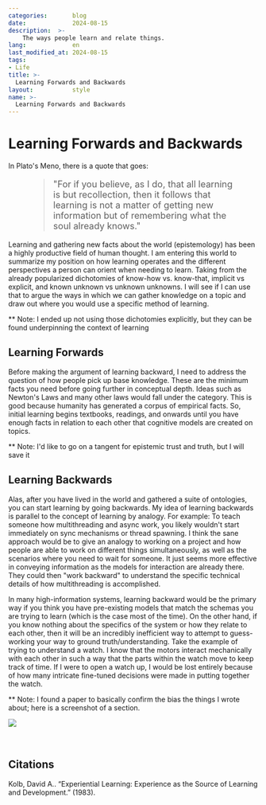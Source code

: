 ```yaml
---
categories:       blog
date:             2024-08-15
description:  >-
    The ways people learn and relate things.
lang:             en
last_modified_at: 2024-08-15
tags:
- Life
title: >-
  Learning Forwards and Backwards
layout:           style
name: >-
  Learning Forwards and Backwards
---
```


# Learning Forwards and Backwards

In Plato's Meno, there is a quote that goes:

<figure class="container-lg my-6" style="padding: 0;">
 <blockquote class="blockquote" style="font-size: 18px;">
 <p>  "For if you believe, as I do, that all learning is but recollection, then it follows that learning is not a matter of getting new information but of remembering what the soul already knows." </p>
 </blockquote>
</figure>

Learning and gathering new facts about the world (epistemology) has been a highly productive field of human thought. I am entering this world to summarize my position on how learning operates and the different perspectives a person can orient when needing to learn. Taking from the already popularized dichotomies of know-how vs. know-that, implicit vs explicit, and known unknown vs unknown unknowns. I will see if I can use that to argue the ways in which we can gather knowledge on a topic and draw out where you would use a specific method of learning.

** Note: I ended up not using those dichotomies explicitly, but they can be found underpinning the context of learning

## Learning Forwards

Before making the argument of learning backward, I need to address the question of how people pick up base knowledge. These are the minimum facts you need before going further in conceptual depth. Ideas such as Newton's Laws and many other laws would fall under the category. This is good because humanity has generated a corpus of empirical facts. So, initial learning begins textbooks, readings, and onwards until you have enough facts in relation to each other that cognitive models are created on topics. 

** Note: I'd like to go on a tangent for epistemic trust and truth, but I will save it

## Learning Backwards

Alas, after you have lived in the world and gathered a suite of ontologies, you can start learning by going backwards. My idea of learning backwards is parallel to the concept of learning by analogy. For example: To teach someone how multithreading and async work, you likely wouldn't start immediately on sync mechanisms or thread spawning. I think the sane approach would be to give an analogy to working on a project and how people are able to work on different things simultaneously, as well as the scenarios where you need to wait for someone. It just seems more effective in conveying information as the models for interaction are already there. They could then "work backward" to understand the specific technical details of how multithreading is accomplished.

In many high-information systems, learning backward would be the primary way if you think you have pre-existing models that match the schemas you are trying to learn (which is the case most of the time). On the other hand, if you know nothing about the specifics of the system or how they relate to each other, then it will be an incredibly inefficient way to attempt to guess-working your way to ground truth/understanding. Take the example of trying to understand a watch. I know that the motors interact mechanically with each other in such a way that the parts within the watch move to keep track of time. If I were to open a watch up, I would be lost entirely because of how many intricate fine-tuned decisions were made in putting together the watch. 

** Note: I found a paper to basically confirm the bias the things I wrote about; here is a screenshot of a section.

<div class="picture-grid1">
<img src="{{ 'assets/life/learning/snippet.png' | relative_url }}">
</div>
<br/><br/>


## Citations

Kolb, David A.. “Experiential Learning: Experience as the Source of Learning and Development.” (1983).
